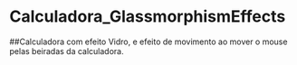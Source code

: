 # Calculadora_GlassmorphismEffects

##Calculadora com efeito Vidro, e efeito de movimento ao mover o mouse pelas beiradas da calculadora.

